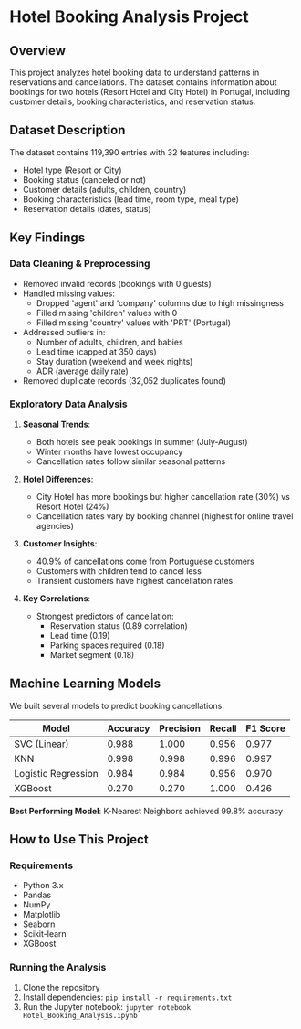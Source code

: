 # Hotel Booking Analysis Project

## Overview
This project analyzes hotel booking data to understand patterns in reservations and cancellations. The dataset contains information about bookings for two hotels (Resort Hotel and City Hotel) in Portugal, including customer details, booking characteristics, and reservation status.

## Dataset Description
The dataset contains 119,390 entries with 32 features including:
- Hotel type (Resort or City)
- Booking status (canceled or not)
- Customer details (adults, children, country)
- Booking characteristics (lead time, room type, meal type)
- Reservation details (dates, status)

## Key Findings

### Data Cleaning & Preprocessing
- Removed invalid records (bookings with 0 guests)
- Handled missing values:
  - Dropped 'agent' and 'company' columns due to high missingness
  - Filled missing 'children' values with 0
  - Filled missing 'country' values with 'PRT' (Portugal)
- Addressed outliers in:
  - Number of adults, children, and babies
  - Lead time (capped at 350 days)
  - Stay duration (weekend and week nights)
  - ADR (average daily rate)
- Removed duplicate records (32,052 duplicates found)

### Exploratory Data Analysis
1. **Seasonal Trends**:
   - Both hotels see peak bookings in summer (July-August)
   - Winter months have lowest occupancy
   - Cancellation rates follow similar seasonal patterns

2. **Hotel Differences**:
   - City Hotel has more bookings but higher cancellation rate (30%) vs Resort Hotel (24%)
   - Cancellation rates vary by booking channel (highest for online travel agencies)

3. **Customer Insights**:
   - 40.9% of cancellations come from Portuguese customers
   - Customers with children tend to cancel less
   - Transient customers have highest cancellation rates

4. **Key Correlations**:
   - Strongest predictors of cancellation:
     - Reservation status (0.89 correlation)
     - Lead time (0.19)
     - Parking spaces required (0.18)
     - Market segment (0.18)

## Machine Learning Models
We built several models to predict booking cancellations:

| Model               | Accuracy | Precision | Recall | F1 Score |
|---------------------|----------|-----------|--------|----------|
| SVC (Linear)        | 0.988    | 1.000     | 0.956  | 0.977    |
| KNN                 | 0.998    | 0.998     | 0.996  | 0.997    |
| Logistic Regression | 0.984    | 0.984     | 0.956  | 0.970    |
| XGBoost             | 0.270    | 0.270     | 1.000  | 0.426    |

**Best Performing Model**: K-Nearest Neighbors achieved 99.8% accuracy

## How to Use This Project

### Requirements
- Python 3.x
- Pandas
- NumPy
- Matplotlib
- Seaborn
- Scikit-learn
- XGBoost

### Running the Analysis
1. Clone the repository
2. Install dependencies: `pip install -r requirements.txt`
3. Run the Jupyter notebook: `jupyter notebook Hotel_Booking_Analysis.ipynb`

